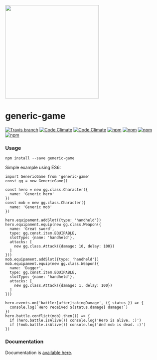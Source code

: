 <img src="https://github.com/filipemeneses/generic-game/blob/master/design/gg-bbg.png?raw=true" width="300"/>

# generic-game

[![Travis branch](https://img.shields.io/travis/generic-game/generic-game/master.svg)]()
[![Code Climate](https://img.shields.io/codeclimate/github/generic-game/generic-game.svg)]()
[![Code Climate](https://img.shields.io/codeclimate/coverage/github/generic-game/generic-game.svg)]()
[![npm](https://img.shields.io/npm/v/generic-game.svg)]()
[![npm](https://img.shields.io/npm/dw/generic-game.svg)]()
[![npm](https://img.shields.io/npm/dm/generic-game.svg)]()
[![npm](https://img.shields.io/npm/dy/generic-game.svg)]()

### Usage

`npm install --save generic-game`

Simple example using ES6:

```
import GenericGame from 'generic-game'
const gg = new GenericGame()

const hero = new gg.class.Character({
  name: 'Generic hero'
})
const mob = new gg.class.Character({
  name: 'Generic mob'
})

hero.equipament.addSlot({type: 'handheld'})
hero.equipament.equip(new gg.class.Weapon({
  name: 'Great sword',
  type: gg.const.item.EQUIPABLE,
  slotType: {name: 'handheld'},
  attacks: [
    new gg.class.Attack({damage: 10, delay: 100})
  ]
}))
mob.equipament.addSlot({type: 'handheld'})
mob.equipament.equip(new gg.class.Weapon({
  name: 'Dagger',
  type: gg.const.item.EQUIPABLE,
  slotType: {name: 'handheld'},
  attacks: [
    new gg.class.Attack({damage: 1, delay: 100})
  ]
}))

hero.events.on('battle:[after]takingDamage', ({ status }) => {
  console.log(`Hero received ${status.damage} damage!`)
})
hero.battle.conflict(mob).then(() => {
  if (hero.battle.isAlive()) console.log('Hero is alive. :)')
  if (!mob.battle.isAlive()) console.log('And mob is dead. :)')
})
```


### Documentation

Documentation is [available here](https://github.com/filipemeneses/generic-game/wiki).
